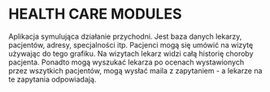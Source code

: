# HEALTH CARE MODULES

Aplikacja symulująca działanie przychodni. Jest baza danych lekarzy, pacjentów, adresy, specjalności itp. Pacjenci mogą się umówić na wizytę używając do tego grafiku. Na wizytach lekarz widzi całą historię choroby pacjenta. Ponadto mogą wyszukać lekarza po ocenach wystawionych przez wszytkich pacjentów, mogą wysłać maila z zapytaniem - a lekarze na te zapytania odpowiadają.  
